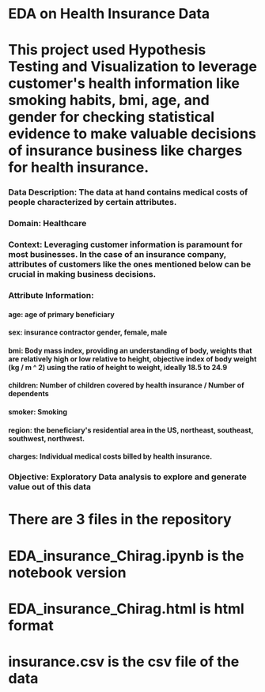 # EDA on Health Insurance Data

# This project used Hypothesis Testing and Visualization to leverage customer's health information like smoking habits, bmi, age, and gender for checking statistical evidence to make valuable decisions of insurance business like charges for health insurance.

### Data Description: The data at hand contains medical costs of people characterized by certain attributes.

### Domain: Healthcare

### Context: Leveraging customer information is paramount for most businesses. In the case of an insurance company, attributes of customers like the ones mentioned below can be crucial in making business decisions. 

### Attribute Information:
#### age: age of primary beneficiary
#### sex: insurance contractor gender, female, male
#### bmi: Body mass index, providing an understanding of body, weights that are relatively high or low relative to height, objective index of body weight (kg / m ^ 2) using the ratio of height to weight, ideally 18.5 to 24.9
#### children: Number of children covered by health insurance / Number of dependents
#### smoker: Smoking
#### region: the beneficiary's residential area in the US, northeast, southeast, southwest, northwest.
#### charges: Individual medical costs billed by health insurance.

### Objective: Exploratory Data analysis to explore and generate value out of this data


# There are 3 files in the repository
# EDA_insurance_Chirag.ipynb is the notebook version
# EDA_insurance_Chirag.html is html format
# insurance.csv is the csv file of the data
